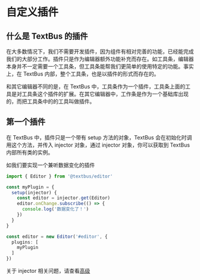 自定义插件
============================

## 什么是 TextBus 的插件

在大多数情况下，我们不需要开发插件，因为组件有相对完善的功能，已经能完成我们的大部分工作。插件只是作为编辑器额外功能补充而存在。如工具条，编辑器本身并不一定需要一个工具条，但工具条能帮我们更简单的使用特定的功能。事实上，在 TextBus 内部，整个工具条，也是以插件的形式而存在的。

和其它编辑器不同的是，在 TextBus 中，工具条作为一个插件，工具条上面的工具是对工具条这个插件的扩展。在其它编辑器中，工作条是作为一个基础库出现的，而把工具条中的的工具叫做插件。

## 第一个插件

在 TextBus 中，插件只是一个带有 setup 方法的对象，TextBus 会在初始化时调用这个方法，并传入 injector 对象，通过 injector 对象，你可以获取到 TextBus 内部所有类的实例。

如我们要实现一个兼听数据变化的插件

```ts
import { Editor } from '@textbus/editor'

const myPlugin = {
  setup(injector) {
    const editor = injector.get(Editor)
    editor.onChange.subscribe(() => {
      console.log('数据变化了！')
    })
  }
}

const editor = new Editor('#editor', {
  plugins: [
    myPlugin
  ]
})
```

关于 injector 相关问题，请查看[高级](./advance.md)
